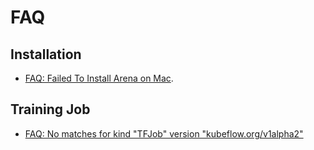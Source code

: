 # FAQ


## **Installation**

* [FAQ: Failed To Install Arena on Mac](./installation/failed-install-arena.md).


## **Training Job**

* [FAQ: No matches for kind "TFJob" version "kubeflow.org/v1alpha2"](./training/operator-not-deploy.md)
